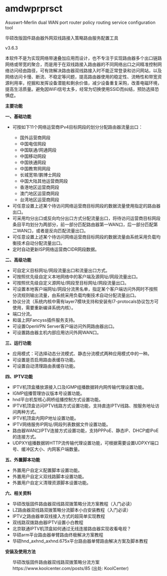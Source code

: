 # amdwprprsct
Asuswrt-Merlin dual WAN port router policy routing service configuration tool

华硕改版固件路由器外网双线路接入策略路由服务配置工具

v3.6.3

本软件不是为实现网络带速叠加应用而设计，也不专注于实现路由器多个出口链路网络或带宽的聚合，而是用于在双线路接入路由器的不同网络出口之间精准控制网络访问经由路径，可有效解决路由器双线路接入时不能正常登录和访问网站，以及网络访问卡慢、断流、不稳定等问题，提高路由器使用的稳定性、流畅性和带宽资源利用率，挖掘和发挥设备潜能和剩余价值，减少设备重复采购，改善电磁环境，提高生活质量。避免因WiFi信号太多，经常为切换使用SSID而纠结，预防选择恐惧症。

<strong>主要功能</strong>

<strong>一、基础功能</strong>
<ul><li>可按如下11个网络运营商IPv4目标网段的划分分配路由器流量出口：</li>
<ul><li>国外运营商网段</li>
<li>中国电信网段</li>
<li>中国联通/网通网段</li>
<li>中国移动网段</li>
<li>中国铁通网段</li>
<li>中国教育网网段</li>
<li>长城宽带/鹏博士网段</li>
<li>中国大陆其他运营商网段</li>
<li>香港地区运营商网段</li>
<li>澳门地区运营商网段</li>
<li>台湾地区运营商网段</li></ul>
<li>可任意设置上述某个待访问网络运营商目标网段的数据流量使用指定的路由器出口。</li>
<li>可采用均分出口或反向均分出口方式分配流量出口，将待访问运营商目标网段条目平均划分为两部分，前一部分匹配路由器第一WAN口，后一部分匹配第二WAN口，或者是反向匹配流量出口。</li>
<li>可任意设置上述某个待访问网络运营商目标网段的数据流量由系统采用负载均衡技术自动分配流量出口。</li>
<li>定时自动更新ISP网络运营商CIDR网段数据。</li></ul>

<strong>二、高级功能</strong>
<ul><li>可自定义目标网址/网段流量出口和流量出口方式。</li>
<li>可按照优先级自定义本地网络中的客户端及源网址/网段流量出口。</li>
<li>可按照优先级自定义源网址/网段至目标网址/网段流量出口。</li>
<li>可设置本地客户端网址/网段分流黑名单，指定某个客户端访问外网时不按照分流规则输出流量，由系统采用负载均衡技术自动分配流量出口。</li>
<li>协议分流（系统内核中需有layer7模块支持和安装有l7-protocals协议包方可使用，需要重新编译系统内核）。</li>
<li>端口分流。</li>
<li>和谐上网Fancyss插件服务支持。</li>
<li>可设置OpenVPN Server客户端访问外网路由器出口。</li>
<li>可设置路由器主机内部应用访问外网WAN口。</li></ul>

<strong>三、运行功能</strong>
<ul><li>应用模式：可选择动态分流模式、静态分流模式两种应用模式中的一种。</li>
<li>可设置是否启用路由表缓存功能。</li>
<li>可设置自动清理路由表缓存功能。</li></ul>

<strong>四、IPTV功能</strong>
<ul><li>IPTV机顶盒播放源接入口及IGMP组播数据转内网传输代理设置功能。</li>
<li>IGMP组播管理协议版本号设置功能。</li>
<li>hnd平台机型核心网桥组播控制方式设置功能。</li>
<li>IPTV机顶盒访问IPTV线路方式设置功能，支持直连IPTV线路、按服务地址访问两种方式。</li>
<li>IPTV机顶盒内网IP地址设置功能。</li>
<li>IPTV网络服务IP网址/网段列表数据文件设置功能。</li>
<li>路由器WAN口IPTV连接方式设置功能，支持PPPoE、静态IP、DHCP或IPoE的连接方式。</li>
<li>UDPXY组播数据转HTTP流传输代理设置功能，可根据需要设置UDPXY端口号、缓冲区大小、内网客户端数量。</li></ul>

<strong>五、外置脚本功能</strong>
<ul><li>外置用户自定义配置脚本设置功能。</li>
<li>外置用户自定义双线路脚本设置功能。</li>
<li>外置用户自定义清理资源脚本设置功能。</li></ul>

<strong>六、相关资料</strong>
<ul><li>华硕改版固件路由器双线路双拨策略分流方案教程（入门必读）</li>
<li>LZ路由器双线路双拨策略分流脚本小白安装教程（入门必读）</li>
<li>IPTV之路由器单双线接入方式的超简单实现教程</li>
<li>双线路双拨路由器IPTV设置小白教程</li>
<li>北京联通IPTV机顶盒如何通过无线连接路由器实现收看电视？</li>
<li>华硕arm平台路由器单臂路由终极解决方案教程</li>
<li>华硕hnd_axhnd_axhnd.675x平台路由器单臂路由解决方案及脚本教程</li></ul>

<strong>安装及使用方法</strong>
<ul>华硕改版固件路由器双线路双拨策略分流方案
https://www.koolcenter.com/posts/85
(出处: KoolCenter)</ul>
